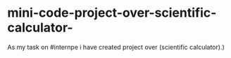 # mini-code-project-over-scientific-calculator-
As my task on #internpe i have created project over (scientific calculator).)
